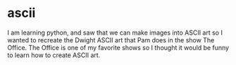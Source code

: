 # ascii
I am learning python, and saw that we can make images into ASCII art so I wanted to recreate the Dwight ASCII art that Pam does in the show The Office. The Office is one of my favorite shows so I thought it would be funny to learn how to create ASCII art. 
